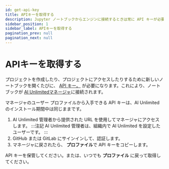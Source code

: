 ```yaml
---
id: get-api-key
title: APIキーを取得する
description: Jupyter ノートブックからエンジンに接続するときは常に API キーが必要になります。
sidebar_position: 1
sidebar_label: APIキーを取得する
pagination_prev: null
pagination_next: null
---
```


# APIキーを取得する

プロジェクトを作成したり、プロジェクトにアクセスしたりするために新しいノートブックを開くたびに、 [API キー。](../glossary.md#api-key) が必要になります。これにより、ノートブックが [AI Unlimitedマネージャ](../glossary.md#ai-unlimited-manager)に接続されます。 

マネージャのユーザー プロファイルから入手できる API キーは、AI Unlimited のインストール期間中は同じままです。

1. AI Unlimited 管理者から提供された URL を使用してマネージャにアクセスします。
:::注記
AI Unlimited 管理者は、組織内で AI Unlimited を設定したユーザーです。
:::
2. GitHub または GitLab にサインインして、認証します。
3. マネージャに戻されたら、 **プロファイル**で API キーをコピーします。

API キーを保管してください。または、いつでも **プロファイル** に戻って取得してください。





